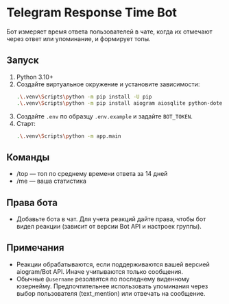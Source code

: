 # Telegram Response Time Bot

Бот измеряет время ответа пользователей в чате, когда их отмечают через ответ или упоминание, и формирует топы.

## Запуск

1. Python 3.10+
2. Создайте виртуальное окружение и установите зависимости:
   ```bash
   .\.venv\Scripts\python -m pip install -U pip
   .\.venv\Scripts\python -m pip install aiogram aiosqlite python-dotenv
   ```
3. Создайте `.env` по образцу `.env.example` и задайте `BOT_TOKEN`.
4. Старт:
   ```bash
   .\.venv\Scripts\python -m app.main
   ```

## Команды
- /top — топ по среднему времени ответа за 14 дней
- /me — ваша статистика

## Права бота
- Добавьте бота в чат. Для учета реакций дайте права, чтобы бот видел реакции (зависит от версии Bot API и настроек группы).

## Примечания
- Реакции обрабатываются, если поддерживаются вашей версией aiogram/Bot API. Иначе учитываются только сообщения.
- Обычные `@username` резолвятся по последнему виденному юзернейму. Предпочтительнее использовать упоминания через выбор пользователя (text_mention) или отвечать на сообщение.
